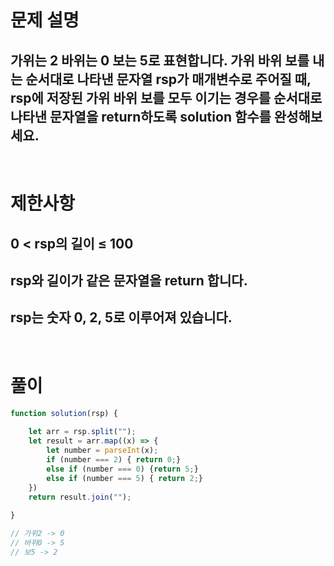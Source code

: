 # 문제 설명
## 가위는 2 바위는 0 보는 5로 표현합니다. 가위 바위 보를 내는 순서대로 나타낸 문자열 rsp가 매개변수로 주어질 때, rsp에 저장된 가위 바위 보를 모두 이기는 경우를 순서대로 나타낸 문자열을 return하도록 solution 함수를 완성해보세요.

<br>

# 제한사항
## 0 < rsp의 길이 ≤ 100
## rsp와 길이가 같은 문자열을 return 합니다.
## rsp는 숫자 0, 2, 5로 이루어져 있습니다.

<br>

# 풀이

```js
function solution(rsp) { 
    
    let arr = rsp.split(""); 
    let result = arr.map((x) => {
        let number = parseInt(x); 
        if (number === 2) { return 0;} 
        else if (number === 0) {return 5;} 
        else if (number === 5) { return 2;}
    }) 
    return result.join(""); 
    
}

// 가위2 -> 0 
// 바위0 -> 5 
// 보5 -> 2
```
